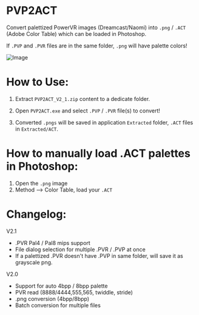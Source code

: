 # PVP2ACT

Convert palettized PowerVR images (Dreamcast/Naomi) into `.png` / `.ACT` (Adobe Color Table) which can be loaded in Photoshop.

If `.PVP` and `.PVR` files are in the same folder, `.png` will have palette colors!

![Image](https://i.imgur.com/4Oadlks.gif)
 

# How to Use:

1) Extract `PVP2ACT_V2_1.zip` content to a dedicate folder.

2) Open `PVP2ACT.exe` and select `.PVP` / `.PVR` file(s) to convert!

3) Converted `.pngs` will be saved in application `Extracted` folder,
`.ACT` files in `Extracted/ACT`.

# How to manually load .ACT palettes in Photoshop:

1) Open the `.png` image
2) Method --> Color Table, load your `.ACT`


# Changelog:

V2.1

- .PVR Pal4 / Pal8 mips support
- File dialog selection for multiple .PVR / .PVP at once
- If a palettized .PVR doesn't have .PVP in same folder, will save it as grayscale png.

V2.0
- Support for auto 4bpp / 8bpp palette
- PVR read (8888/4444,555,565, twiddle, stride)
- .png conversion (4bpp/8bpp)
- Batch conversion for multiple files
